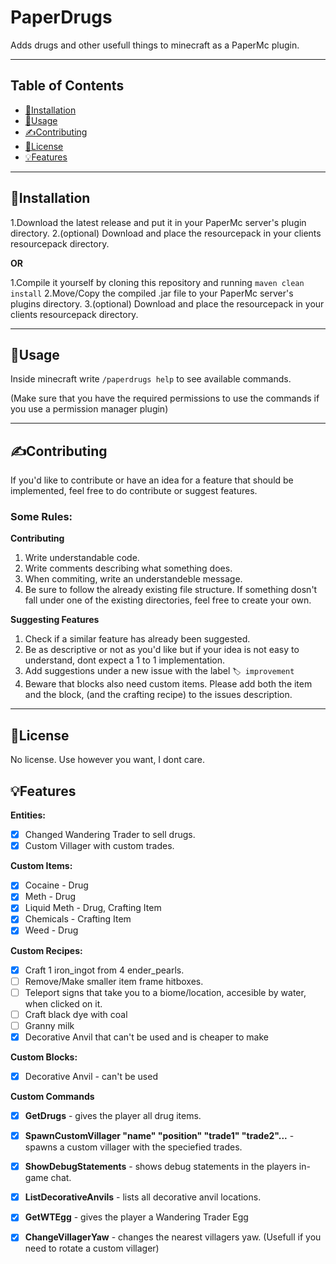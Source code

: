 # PaperDrugs

Adds drugs and other usefull things to minecraft as a PaperMc plugin.

***
## Table of Contents

- [📂Installation](#installation)
- [🔌Usage](#usage)
- [✍️Contributing](#contributing)
- [📃License](#license)
- [💡Features](#features)

***
## 📂Installation

1.Download the latest release and put it in your PaperMc server's plugin directory.
2.(optional) Download and place the resourcepack in your clients resourcepack directory.

**OR**

1.Compile it yourself by cloning this repository and running ```maven clean install```
2.Move/Copy the compiled .jar file to your PaperMc server's plugins directory.
3.(optional) Download and place the resourcepack in your clients resourcepack directory.

***
## 🔌Usage

Inside minecraft write ```/paperdrugs help``` to see available commands.

(Make sure that you have the required permissions to use the commands if you use a permission manager plugin)


***
## ✍️Contributing

If you'd like to contribute or have an idea for a feature that should be implemented, feel free to do contribute or suggest features.

### Some Rules:

**Contributing**
1. Write understandable code.
2. Write comments describing what something does.
3. When commiting, write an understandeble message.
4. Be sure to follow the already existing file structure. If something dosn't fall under one of the existing directories, feel free to create your own.

**Suggesting Features**
1. Check if a similar feature has already been suggested.
2. Be as descriptive or not as you'd like but if your idea is not easy to understand, dont expect a 1 to 1 implementation.
3. Add suggestions under a new issue with the label ```🏷️ improvement```
4. Beware that blocks also need custom items. Please add both the item and the block, (and the crafting recipe) to the issues description.

****
## 📃License

No license. Use however you want, I dont care.

## 💡Features
**Entities:**
- [X] Changed Wandering Trader to sell drugs.
- [X] Custom Villager with custom trades.

**Custom Items:**
- [X] Cocaine - Drug
- [X] Meth - Drug
- [X] Liquid Meth - Drug, Crafting Item
- [X] Chemicals - Crafting Item
- [X] Weed - Drug

**Custom Recipes:**
- [X] Craft 1 iron_ingot from 4 ender_pearls.
- [ ] Remove/Make smaller item frame hitboxes.
- [ ] Teleport signs that take you to a biome/location, accesible by water, when clicked on it.
- [ ] Craft black dye with coal
- [ ] Granny milk
- [X] Decorative Anvil that can't be used and is cheaper to make

**Custom Blocks:**
- [X] Decorative Anvil - can't be used

**Custom Commands**
- [X] **GetDrugs** - gives the player all drug items.
- [X] **SpawnCustomVillager "name" "position" "trade1" "trade2"...** - spawns a custom villager with the speciefied trades.
- [X] **ShowDebugStatements** - shows debug statements in the players in-game chat.
- [X] **ListDecorativeAnvils** - lists all decorative anvil locations.
- [X] **GetWTEgg** - gives the player a Wandering Trader Egg
- [X] **ChangeVillagerYaw** - changes the nearest villagers yaw. (Usefull if you need to rotate a custom villager)


